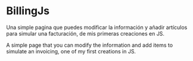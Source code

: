 # BillingJs

Una simple pagina que puedes modificar la información y añadir artículos para simular una facturación, de mis primeras creaciones en JS.

A simple page that you can modify the information and add items to simulate an invoicing, one of my first creations in JS.